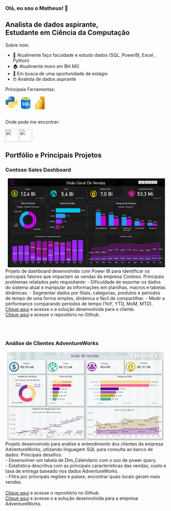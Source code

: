### Olá, eu sou o Matheus! 👋

## Analista de dados aspirante, <br> Estudante em Ciência da Computação

Sobre mim:

- 🔭 Atualmente faço faculdade e estudo dados (SQL, PowerBI, Excel , Python)
- 🏠 Atualmente moro em BH MG
- 🌱 Em busca de uma oportunidade de estágio 
- 🤓 Analista de dados aspirante

Principais Ferramentas:

<div style="display: inline_block">
  <img align="center" alt="Python" height="40" width="40" src="https://github.com/BruceFonseca/ferramentas/blob/main/Python-logo-notext.svg.png?raw=true">
  <img align="center" alt="SQL" height="40" width="40" src="https://github.com/BruceFonseca/ferramentas/blob/main/logo.png?raw=true">
  <img align="center" alt="Power BI" height="40" width="40" src="https://github.com/BruceFonseca/ferramentas/blob/main/1200px-New_Power_BI_Logo.svg.png?raw=true">
</div>

<br>

  
Onde pode me encontrar:
<div style="display: inline_block"
  <a href="https://www.linkedin.com/in/matheus-victor-silveira-nunes-66a1b51bb/" target="_blank">
    <img align="center" alt="" height="40" width="40" src="https://github.com/BruceFonseca/Portfolio/blob/main/social%20icons/linkedin.png?raw=true">
  </a>
  <a href="https://www.instagram.com/matheusvoc_/" target="_blank">
    <img align="center" alt="" height="40" width="40" src="https://github.com/BruceFonseca/Portfolio/blob/main/social%20icons/instagram.png?raw=true">
  </a>
</div>

## 

## Portfólio e Principais Projetos
### Contoso Sales Dashboard
<img align="right" width="500"  src="https://github.com/MatheusVDSN/Portifolio_Contoso/blob/main/Imagens/contoso_print.JPG?raw=true">
Projeto de dashboard desenvolvido com Power BI para identificar os principais fatores que impactam as vendas da empresa Contoso. 
Principais problemas relatados pelo requisitante: 
- Dificuldade de exportar os dados do sistema atual e manipular as informações em planilhas, macros e tabelas dinâmicas.
- Segmentar dados  por filiais, categorias, produtos e períodos de tempo de uma forma simples, dinâmica e fácil de compartilhar.
- Medir a performance comparando períodos de tempo (YoY, YTD, MoM, MTD).
<br>
<a href="" target="_blank">Clique aqui</a> e acesse o a solução desenvolvida para o cliente.
<br>
<a href="https://github.com/MatheusVDSN/Portifolio_Contoso">Clique aqui</a> e acesse o repositório no Github.

<br><br>

### Análise de Clientes AdventureWorks
<img align="left" width="500" src="https://github.com/MatheusVDSN/Portifolio_AdventureWorks/blob/main/Imagens/Adventure_print.JPG?raw=true">
Projeto desenvolvido para análise e entendimento dos clientes da empresa AdventureWorks, utlizando linguagem SQL para consulta ao banco de dados.
Principais desafios: <br>
- Desenvolver um tabela de Dim_Calendario com o uso de power query.<br>
- Estatística descritiva com as principais características das vendas, custo e taxa de entrega baseado nos  dados AdventureWorks.<br>
- Filtra por principais regiões e países, encontrar quais locais geram mais vendas.
<br>
<br>
<a href="https://github.com/MatheusVDSN/Portifolio_AdventureWorks" target=" target="_blank">Clique aqui</a> e acesse o repositório no Github.
<br>
<a href=""_blank">Clique aqui</a> e acesse o a solução desenvolvida para a empresa AdventureWorks.
